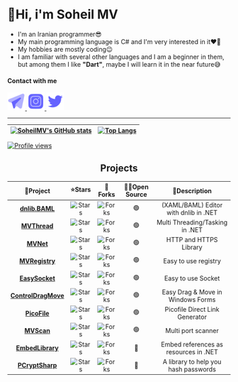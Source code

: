 # 👋Hi, i'm Soheil MV
* I'm an Iranian programmer😎
* My main programming language is C# and I'm very interested in it❤️‍🔥 
* My hobbies are mostly coding😉
* I am familiar with several other languages and I am a beginner in them, but among them I like <b>"Dart"</b>, maybe I will learn it in the near future😅

#### Contact with me
<p>
<a href="https://t.me/mvsoft_ir" target="_blank">
<img alt="Telegram" width="40" height="40" src="images/telegram.svg"/>
</a>

<a href="https://www.instagram.com/mvsoft_ir" target="_blank">
<img alt="Instagram" width="40" height="40" src="images/instagram.svg"/>
</a>

<a href="https://twitter.com/mvsoft_ir" target="_blank">
<img alt="Twitter" width="40" height="40" src="images/twitter.svg"/>
</a>
</p>

<hr>

| [![SoheilMV's GitHub stats](https://github-readme-stats.vercel.app/api?username=SoheilMV&show_icons=true&theme=tokyonight)](https://github.com/anuraghazra/github-readme-stats)  | [![Top Langs](https://github-readme-stats.vercel.app/api/top-langs/?username=SoheilMV&theme=tokyonight)](https://github.com/anuraghazra/github-readme-stats)  |
|---|---|

[![Profile views](https://komarev.com/ghpvc/?username=SoheilMV&style=for-the-badge&label=PROFILE+VIEWS)](https://github.com/antonkomarev/github-profile-views-counter)


<div align="center">

## Projects

<table>
<thead>
	<tr>
		<th>📘Project</th>
		<th>⭐Stars</th>
		<th>🤝Forks</th>
		<th>👨‍💻Open Source</th>
		<th>📄Description</th>
	</tr>
</thead>
<tbody align="center">
	<tr>
        <td><a href="https://github.com/SoheilMV/dnlib.BAML"><b>dnlib.BAML</b></a></td>
		<td><img alt="Stars" src="https://img.shields.io/github/stars/SoheilMV/dnlib.BAML?style=flat-square&labelColor=343b41"></td>
        <td><img alt="Forks" src="https://img.shields.io/github/forks/SoheilMV/dnlib.BAML?style=flat-square&labelColor=343b41"></td>
        <td>🟢</td>
	    <td>(XAML/BAML) Editor with dnlib in .NET</td>
	</tr>
	<tr>
        <td><a href="https://github.com/SoheilMV/MVThread"><b>MVThread</b></a></td>
		<td><img alt="Stars" src="https://img.shields.io/github/stars/SoheilMV/MVThread?style=flat-square&labelColor=343b41"></td>
        <td><img alt="Forks" src="https://img.shields.io/github/forks/SoheilMV/MVThread?style=flat-square&labelColor=343b41"></td>
        <td>🟢</td>
	    <td>Multi Threading/Tasking in .NET</td>
	</tr>
	<tr>
        <td><a href="https://github.com/SoheilMV/MVNet"><b>MVNet</b></a></td>
		<td><img alt="Stars" src="https://img.shields.io/github/stars/SoheilMV/MVNet?style=flat-square&labelColor=343b41"></td>
        <td><img alt="Forks" src="https://img.shields.io/github/forks/SoheilMV/MVNet?style=flat-square&labelColor=343b41"></td>
        <td>🟢</td>
	    <td>HTTP and HTTPS Library</td>
	</tr>
	<tr>
        <td><a href="https://github.com/SoheilMV/MVRegistry"><b>MVRegistry</b></a></td>
		<td><img alt="Stars" src="https://img.shields.io/github/stars/SoheilMV/MVRegistry?style=flat-square&labelColor=343b41"></td>
        <td><img alt="Forks" src="https://img.shields.io/github/forks/SoheilMV/MVRegistry?style=flat-square&labelColor=343b41"></td>
        <td>🟢</td>
	    <td>Easy to use registry</td>
	</tr>
	<tr>
        <td><a href="https://github.com/SoheilMV/EasySocket"><b>EasySocket</b></a></td>
		<td><img alt="Stars" src="https://img.shields.io/github/stars/SoheilMV/EasySocket?style=flat-square&labelColor=343b41"></td>
        <td><img alt="Forks" src="https://img.shields.io/github/forks/SoheilMV/EasySocket?style=flat-square&labelColor=343b41"></td>
        <td>🟢</td>
	    <td>Easy to use Socket</td>
	</tr>
	<tr>
        <td><a href="https://github.com/SoheilMV/ControlDragMove"><b>ControlDragMove</b></a></td>
		<td><img alt="Stars" src="https://img.shields.io/github/stars/SoheilMV/ControlDragMove?style=flat-square&labelColor=343b41"></td>
        <td><img alt="Forks" src="https://img.shields.io/github/forks/SoheilMV/ControlDragMove?style=flat-square&labelColor=343b41"></td>
        <td>🟢</td>
	    <td>Easy Drag & Move in Windows Forms</td>
	</tr>
	<tr>
        <td><a href="https://github.com/SoheilMV/PicoFile"><b>PicoFile</b></a></td>
		<td><img alt="Stars" src="https://img.shields.io/github/stars/SoheilMV/PicoFile?style=flat-square&labelColor=343b41"></td>
        <td><img alt="Forks" src="https://img.shields.io/github/forks/SoheilMV/PicoFile?style=flat-square&labelColor=343b41"></td>
        <td>🟢</td>
	    <td>Picofile Direct Link Generator</td>
	</tr>
	<tr>
        <td><a href="https://github.com/SoheilMV/MVScan"><b>MVScan</b></a></td>
		<td><img alt="Stars" src="https://img.shields.io/github/stars/SoheilMV/MVScan?style=flat-square&labelColor=343b41"></td>
        <td><img alt="Forks" src="https://img.shields.io/github/forks/SoheilMV/MVScan?style=flat-square&labelColor=343b41"></td>
        <td>🟢</td>
	    <td>Multi port scanner</td>
	</tr>
	<tr>
        <td><a href="https://github.com/SoheilMV/EmbedLibrary"><b>EmbedLibrary</b></a></td>
		<td><img alt="Stars" src="https://img.shields.io/github/stars/SoheilMV/EmbedLibrary?style=flat-square&labelColor=343b41"></td>
        <td><img alt="Forks" src="https://img.shields.io/github/forks/SoheilMV/EmbedLibrary?style=flat-square&labelColor=343b41"></td>
        <td>🔴</td>
	    <td>Embed references as resources in .NET</td>
	</tr>
	<tr>
        <td><a href="https://github.com/SoheilMV/PCryptSharp"><b>PCryptSharp</b></a></td>
		<td><img alt="Stars" src="https://img.shields.io/github/stars/SoheilMV/PCryptSharp?style=flat-square&labelColor=343b41"></td>
        <td><img alt="Forks" src="https://img.shields.io/github/forks/SoheilMV/PCryptSharp?style=flat-square&labelColor=343b41"></td>
        <td>🔴</td>
	    <td>A library to help you hash passwords</td>
	</tr>
</tbody>
</table>

</div>